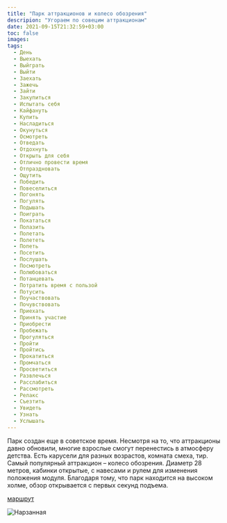 ```yaml
---
title: "Парк аттракционов и колесо обозрения"
descripion: "Угораем по совецим аттракционам"
date: 2021-09-15T21:32:59+03:00
toc: false
images:
tags:
  - День
  - Выехать
  - Выйграть
  - Выйти
  - Заехать
  - Зажечь
  - Зайти
  - Закупиться
  - Испытать себя
  - Кайфануть
  - Купить
  - Насладиться
  - Окунуться
  - Осмотреть
  - Отведать
  - Отдохнуть
  - Открыть для себя
  - Отлично провести время
  - Отпраздновать
  - Ощутить
  - Победить
  - Повеселиться
  - Погонять
  - Погулять
  - Подышать
  - Поиграть
  - Покататься
  - Полазить
  - Полетать
  - Полететь
  - Попеть
  - Посетить
  - Послушать 
  - Посмотреть
  - Полюбоваться
  - Потанцевать
  - Потратить время с пользой
  - Потусить
  - Поучаствовать
  - Почувствовать
  - Приехать
  - Принять участие
  - Приобрести
  - Пробежать
  - Прогуляться
  - Пройти 
  - Пройтись
  - Прокатиться
  - Промчаться
  - Просветиться
  - Развлечься
  - Расслабиться
  - Рассмотреть
  - Релакс
  - Съезтить
  - Увидеть
  - Узнать
  - Услышать  
---
```

Парк создан еще в советское время. Несмотря на то, что аттракционы давно обновили, многие взрослые смогут перенестись в атмосферу детства. Есть карусели для разных возрастов, комната смеха, тир. Самый популярный аттракцион &ndash; колесо обозрения. Диаметр 28 метров, кабинки открытые, с навесами и рулем для изменения положения модуля. Благодаря тому, что парк находится на высоком холме, обзор открывается с первых секунд подъема.


[маршрут](https://goo.gl/maps/iTwNmRHgrXidvvob8)

![Нарзанная](/img/park-attraktsionov-i-koleso-obozreniya-700x459.jpg)
